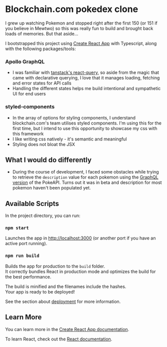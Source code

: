 # Blockchain.com pokedex clone

I grew up watching Pokemon and stopped right after the first 150 (or 151 if you believe in Mewtwo) so this was really fun to build and brought back loads of memories. But that aside...

I bootstrapped this project using [Create React App](https://github.com/facebook/create-react-app) with Typescript, along with the following packages/tools:

### Apollo GraphQL

- I was familiar with [tanstack's react-query](https://tanstack.com/query/v4/?from=reactQueryV3&original=https://react-query-v3.tanstack.com/), so aside from the magic that came with declarative querying, I love that it manages loading, fetching and error states for API calls
- Handling the different states helps me build intentional and sympathetic UI for end users

### styled-components

- In the array of options for styling components, I understand blockchain.com's team utilises styled components. I'm using this for the first time, but I intend to use this opportunity to showcase my css with this framework
- I like writing css natively - it's semantic and meaningful
- Styling does not bloat the JSX

## What I would do differently

- During the course of development, I faced some obstacles while trying to retrieve the `description` value for each pokemon using the [GraphQL version](https://beta.pokeapi.co/graphql/console/) of the PokeAPI. Turns out it was in beta and description for most pokemon haven't been populated yet.

## Available Scripts

In the project directory, you can run:

### `npm start`

Launches the app in [http://localhost:3000](http://localhost:3000) (or another port if you have an active port running).

### `npm run build`

Builds the app for production to the `build` folder.\
It correctly bundles React in production mode and optimizes the build for the best performance.

The build is minified and the filenames include the hashes.\
Your app is ready to be deployed!

See the section about [deployment](https://facebook.github.io/create-react-app/docs/deployment) for more information.

## Learn More

You can learn more in the [Create React App documentation](https://facebook.github.io/create-react-app/docs/getting-started).

To learn React, check out the [React documentation](https://reactjs.org/).
